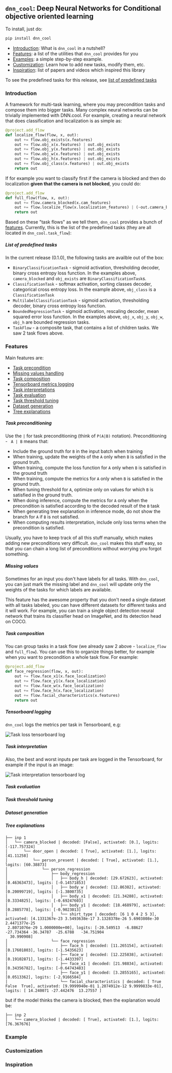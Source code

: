 ## `dnn_cool`: Deep Neural Networks for Conditional objective oriented learning

To install, just do:

```bash
pip install dnn_cool
```

* [Introduction](#introduction): What is `dnn_cool` in a nutshell?
* [Features](#features): a list of the utilities that `dnn_cool` provides for you
* [Examples](#examples): a simple step-by-step example.
* [Customization](#customization): Learn how to add new tasks, modify them, etc.
* [Inspiration](#inspiration): list of papers and videos which inspired this library

To see the predefined tasks for this release, see [list of predefined tasks](list-of-predefined-tasks)

### Introduction

A framework for multi-task learning, where you may precondition tasks and compose them into bigger tasks.
Many complex neural networks can be trivially implemented with DNN.cool.
For example, creating a neural network that does classification and localization is as simple as:

```python
@project.add_flow
def localize_flow(flow, x, out):
    out += flow.obj_exists(x.features)
    out += flow.obj_x(x.features) | out.obj_exists
    out += flow.obj_y(x.features) | out.obj_exists
    out += flow.obj_w(x.features) | out.obj_exists
    out += flow.obj_h(x.features) | out.obj_exists
    out += flow.obj_class(x.features) | out.obj_exists
    return out
```

If for example you want to classify first if the camera is blocked and then do localization **given that the camera 
is not blocked**, you could do:

```python
@project.add_flow
def full_flow(flow, x, out):
    out += flow.camera_blocked(x.cam_features)
    out += flow.localize_flow(x.localization_features) | (~out.camera_blocked)
    return out
```

Based on these "task flows" as we tell them, `dnn_cool` provides a bunch of [features](#features).
Currently, this is the list of the predefined tasks (they are all located in `dnn_cool.task_flow`):

##### List of predefined tasks

In the current release (0.1.0), the following tasks are availble out of the box:

* `BinaryClassificationTask` - sigmoid activation, thresholding decoder, binary cross entropy loss function. In the 
examples above, `camera_blocked` and `obj_exists` are `BinaryClassificationTask`s.
* `ClassificationTask` - softmax activation, sorting classes decoder, categorical cross entropy loss. In the example 
above, `obj_class` is a `ClassificationTask`
* `MultilabelClassificationTask` - sigmoid activation, thresholding decoder, binary cross entropy loss function.
* `BoundedRegressionTask` - sigmoid activation, rescaling decoder, mean squared error loss function. In the examples 
above, `obj_x`, `obj_y`, `obj_w`, `obj_h` are bounded regression tasks.
* `TaskFlow` - a composite task, that contains a list of children tasks. We saw 2 task flows above. 

### Features

Main features are:

* [Task precondition](#task-preconditioning)
* [Missing values handling](#missing-values)
* [Task composition](#task-composition)
* [Tensorboard metrics logging](#tensorboard-logging)
* [Task interpretations](#task-interpretation)
* [Task evaluation](#task-evaluation)
* [Task threshold tuning](#task-threshold-tuning)
* [Dataset generation](#dataset-generation)
* [Tree explanations](#tree-explanations)

##### Task preconditioning

Use the `|` for task preconditioning (think of `P(A|B)` notation). Preconditioning - ` A | B` means that:

* Include the ground truth for `B` in the input batch when training
* When training, update the weights of the `A` only when `B` is satisfied in the ground truth.
* When training, compute the loss function for `A` only when `B` is satisfied in the ground truth
* When training, compute the metrics for `A` only when `B` is satisfied in the ground truth.
* When tuning threshold for `A`, optimize only on values for which `B` is satisfied in the ground truth.
* When doing inference, compute the metrics for `A` only when the precondition is satisfied according to the decoded
result of the `B` task
* When generating tree explanation in inference mode, do not show the branch for `A` if `B` is not 
satisfied.
* When computing results interpretation, include only loss terms when the precondition is satisfied.

Usually, you have to keep track of all this stuff manually, which makes adding new preconditions very difficult. 
`dnn_cool` makes this stuff easy, so that you can chain a long list of preconditions without worrying you forgot 
something.

##### Missing values

Sometimes for an input you don't have labels for all tasks. With `dnn_cool`, you can just mark the missing label and
`dnn_cool` will update only the weights of the tasks for which labels are available. 

This feature has the awesome property that you don't need a single dataset with all tasks labeled, you can
have different datasets for different tasks and it will work. For example, you can train a single object detection 
neural network that trains its classifier head on ImageNet, and its detection head on COCO.

##### Task composition

You can group tasks in a task flow (we already saw 2 above - `localize_flow` and `full_flow`). You can use this to
organize things better, for example when you want to precondition a whole task flow. For example:

```python
@project.add_flow
def face_regression(flow, x, out):
    out += flow.face_x1(x.face_localization)
    out += flow.face_y1(x.face_localization)
    out += flow.face_w(x.face_localization)
    out += flow.face_h(x.face_localization)
    out += flow.facial_characteristics(x.features)
    return out
```

##### Tensorboard logging

`dnn_cool` logs the metrics per task in Tensorboard, e.g:

![Task loss tensorboard log](./static/task_metric.png)

##### Task interpretation

Also, the best and worst inputs per task are logged in the Tensorboard, for example if the input is an image:

 ![Task interpretation tensorboard log](./static/interpretation_logging.png)

##### Task evaluation
##### Task threshold tuning
##### Dataset generation
##### Tree explanations

```
├── inp 1
│   └── camera_blocked | decoded: [False], activated: [0.], logits: [-117.757324]
│       └── door_open | decoded: [ True], activated: [1.], logits: [41.11258]
│           └── person_present | decoded: [ True], activated: [1.], logits: [60.38873]
│               └── person_regression
│                   ├── body_regression
│                   │   ├── body_h | decoded: [29.672623], activated: [0.46363473], logits: [-0.14571853]
│                   │   ├── body_w | decoded: [12.86382], activated: [0.20099719], logits: [-1.3800735]
│                   │   ├── body_x1 | decoded: [21.34288], activated: [0.3334825], logits: [-0.69247603]
│                   │   ├── body_y1 | decoded: [18.468979], activated: [0.2885778], logits: [-0.9023013]
│                   │   └── shirt_type | decoded: [6 1 0 4 2 5 3], activated: [4.1331367e-23 3.5493638e-17 3.1328378e-26 5.6903808e-30 2.4471377e-25
 2.8071076e-29 1.0000000e+00], logits: [-20.549513  -6.88627  -27.734364 -36.34787  -25.6788   -34.751904
  30.990908]
│                   └── face_regression
│                       ├── face_h | decoded: [11.265154], activated: [0.17601803], logits: [-1.5435623]
│                       ├── face_w | decoded: [12.225838], activated: [0.19102871], logits: [-1.4433397]
│                       ├── face_x1 | decoded: [21.98834], activated: [0.34356782], logits: [-0.64743483]
│                       ├── face_y1 | decoded: [3.2855165], activated: [0.0513362], logits: [-2.9166584]
│                       └── facial_characteristics | decoded: [ True False  True], activated: [9.9999940e-01 1.2074912e-12 9.9999833e-01], logits: [ 14.240071 -27.442476  13.27557 ]

```

but if the model thinks the camera is blocked, then the explanation would be:

```
├── inp 2
│   └── camera_blocked | decoded: [ True], activated: [1.], logits: [76.367676]
```

### Example

### Customization

### Inspiration
